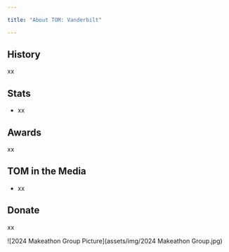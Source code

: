 ```yaml
---

title: "About TOM: Vanderbilt"

---
```


## History
xx

## Stats

* xx

## Awards

xx

## TOM in the Media

* xx

## Donate

xx

![2024 Makeathon Group Picture](assets/img/2024 Makeathon Group.jpg)
